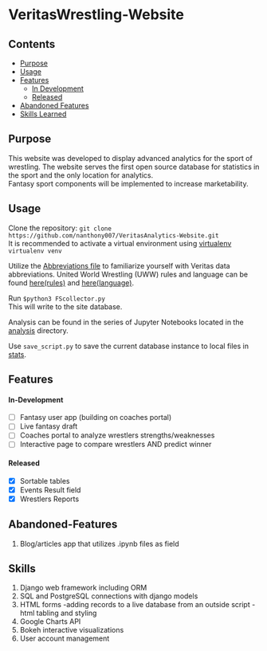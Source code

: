 # VeritasWrestling-Website
## Contents
- [Purpose](#Purpose)
- [Usage](#Usage)
- [Features](#Features)
  * [In Development](#In-Development)
  * [Released](#Released)
- [Abandoned Features](#Abandoned-Features)
- [Skills Learned](#Skills)

## Purpose
This website was developed to display advanced analytics for the sport of wrestling. 
The website serves the first open source database for statistics in the sport and the only location for analytics.  
Fantasy sport components will be implemented to increase marketability.

## Usage
Clone the repository: `git clone https://github.com/nanthony007/VeritasAnalytics-Website.git`  
It is recommended to activate a virtual environment using 
[virtualenv](https://virtualenv.pypa.io/en/latest/) `virtualenv venv`  
  
Utilize the [Abbreviations file](collection/VWSabbreviations.xlsx) 
to familiarize yourself with Veritas data abbreviations.
United World Wrestling (UWW) rules and language 
can be found [here(rules)](collection/uww_wrestling_rules.pdf) and [here(language)](collection/uww_basic_vocabulary.pdf).
  
Run `$python3 FScollector.py`  
This will write to the site database.  
  
Analysis can be found in the series of Jupyter Notebooks located in the [analysis](collection/analysis) directory.

Use `save_script.py` to save the current database instance to local files in [stats](collection/stats).

## Features
#### In-Development
- [ ] Fantasy user app (building on coaches portal)
- [ ] Live fantasy draft
- [ ] Coaches portal to analyze wrestlers strengths/weaknesses
- [ ] Interactive page to compare wrestlers AND predict winner
#### Released
- [x] Sortable tables
- [x] Events Result field
- [x] Wrestlers Reports

## Abandoned-Features
1. Blog/articles app that utilizes .ipynb files as field

## Skills
1.  Django web framework including ORM
2.  SQL and PostgreSQL connections with django models
3.  HTML forms
    -adding records to a live database from an outside script
    -html tabling and styling
4. Google Charts API
5. Bokeh interactive visualizations
6. User account management
